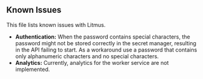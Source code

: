 ## Known Issues

This file lists known issues with Litmus.

- **Authentication:** When the password contains special characters, the password might not be stored correctly in the secret manager, resulting in the API failing to start. As a workaround use a password that contains only alphanumeric characters and no special characters.
- **Analytics:** Currently, analytics for the worker service are not implemented.
